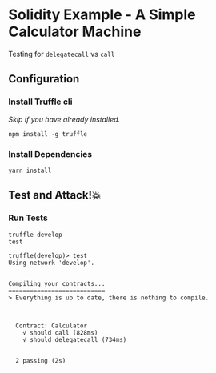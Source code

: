 # Solidity Example - A Simple Calculator Machine

Testing for `delegatecall` vs `call`

## Configuration

### Install Truffle cli

_Skip if you have already installed._

```
npm install -g truffle
```

### Install Dependencies

```
yarn install
```

## Test and Attack!💥

### Run Tests

```
truffle develop
test
```

```
truffle(develop)> test
Using network 'develop'.


Compiling your contracts...
===========================
> Everything is up to date, there is nothing to compile.



  Contract: Calculator
    √ should call (828ms)
    √ should delegatecall (734ms)


  2 passing (2s)

```
